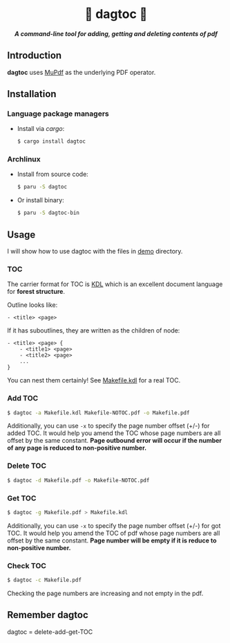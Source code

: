 <h1 align="center">🦀 dagtoc 📖</h1>

<h5 align="center">A command-line tool for adding, getting and deleting contents of pdf</h5>

## Introduction

**dagtoc** uses [MuPdf](https://mupdf.com/) as the underlying PDF operator.



## Installation

### Language package managers

- Install via *cargo*:

   ```bash
   $ cargo install dagtoc
   ```

### Archlinux

- Install from source code:

  ```bash
  $ paru -S dagtoc
  ```

- Or install binary:

  ```bash
  $ paru -S dagtoc-bin
  ```



## Usage

I will show how to use dagtoc with the files in [demo](./demo/) directory.

### TOC

The carrier format for TOC is [KDL](https://kdl.dev/) which is an excellent document language
for **forest structure**.

Outline looks like:

```
- <title> <page>
```

If it has suboutlines, they are written as the children of node:

```
- <title> <page> {
    - <title1> <page>
    - <title2> <page>
    ...
}
```

You can nest them certainly! See [Makefile.kdl](./demo/Makefile.kdl) for a real TOC.

### Add TOC

```bash
$ dagtoc -a Makefile.kdl Makefile-NOTOC.pdf -o Makefile.pdf
```

Additionally, you can use `-x` to specify the page number offset (+/-) for added TOC.
It would help you amend the TOC whose page numbers are all offset by the same constant.
**Page outbound error will occur if the number of any page is reduced to non-positive number.**

### Delete TOC

```bash
$ dagtoc -d Makefile.pdf -o Makefile-NOTOC.pdf
```

### Get TOC

```bash
$ dagtoc -g Makefile.pdf > Makefile.kdl
```

Additionally, you can use `-x` to specify the page number offset (+/-) for got TOC.
It would help you amend the TOC of pdf whose page numbers are all offset by the same constant.
**Page number will be empty if it is reduce to non-positive number.**

### Check TOC

```bash
$ dagtoc -c Makefile.pdf
```

Checking the page numbers are increasing and not empty in the pdf.



## Remember dagtoc

dagtoc = delete-add-get-TOC
